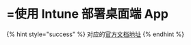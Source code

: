 # =使用 Intune 部署桌面端 App

{% hint style="success" %}
对应的[官方文档地址](https://bitwarden.com/help/deploy-desktop-apps-with-intune/)
{% endhint %}
